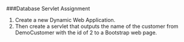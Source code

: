 <!--djw:done-->
###Database Servlet Assignment
1. Create a new Dynamic Web Application.
2. Then create a servlet that outputs the name of the customer from DemoCustomer with the id of 2 to a Bootstrap web page.